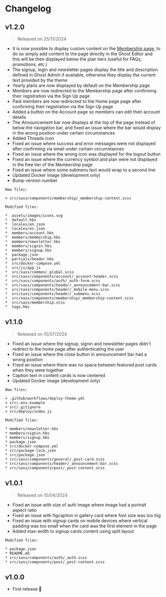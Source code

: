 # Changelog

## v1.2.0

> Released on 25/11/2024

- It is now possible to display custom content on the [Membership page](https://bold.eduardogomez.io/membership/), to do so simply add content to the page directly in the Ghost Editor and this will be then displayed below the plan tiers (useful for FAQs, promotions, etc.)
- The signup, login and newsletter pages display the title and description defined in Ghost Admin if available, otherwise they display the current text provided by the theme
- Yearly plans are now displayed by default on the Membership page
- Members are now redirected to the Membership page after confirming their registration via the Sign Up page
- Paid members are now redirected to the Home page page after confirming their registration via the Sign Up page
- Added a button on the Account page so members can edit their account details
- The Announcement bar now displays at the top of the page instead of below the navigation bar, and fixed an issue where the bar would display in the wrong position under certain circumstances
- Added Threads icon
- Fixed an issue where success and error messages were not displayed after confirming via email under certain circumstances
- Fixed an issue where the wrong icon was displayed for the logout button
- Fixed an issue where the currency symbol and plan were not displayed in the free tier of the Membership page
- Fixed an issue where some submenu text would wrap to a second line
- Updated Docker image (development only)
- Bump version number

````
New files:

+ src/sass/components/membership/_membership-content.scss

Modified files:

*  assets/images/icons.svg
*  default.hbs
*  locales/en.json
*  locales/es.json
*  members/account.hbs
*  members/membership.hbs
*  members/newsletter.hbs
*  members/signin.hbs
*  members/signup.hbs
*  package.json
*  partials/header.hbs
*  src/docker-compose.yml
*  src/js/app.js
*  src/sass/common/_global.scss
*  src/sass/components/account/_account-header.scss
*  src/sass/components/auth/_auth-form.scss
*  src/sass/components/header/_announcement-bar.scss
*  src/sass/components/header/_mobile-menu.scss
*  src/sass/components/header/_submenu.scss
*  src/sass/components/membership/_membership-content.scss
*  src/sass/membership.scss
*  tags.hbs
````


## v1.1.0

> Released on 15/07/2024

* Fixed an issue where the signup, signin and newsletter pages didn't redirect to the home page after authenticating the user
* Fixed an issue where the close button in announcement bar had a wrong position
* Fixed an issue where there was no space between featured post cards when they were together
* Caption text in content cards is now centered
* Updated Docker image (development only)

````
New files:

+ .github/workflows/deploy-theme.yml
+ src/.env.example
+ src/.gitignore
+ src/deploy/index.js

Modified files:

* members/newsletter.hbs
* members/signin.hbs
* members/signup.hbs
* package.json
* src/docker-compose.yml
* src/package-lock.json
* src/package.json
* src/sass/components/general/_post-card.scss
* src/sass/components/header/_announcement-bar.scss
* src/sass/components/post/_post-content.scss
````

## v1.0.1

> Released on 15/04/2024

* Fixed an issue with size of auth image where image had a portrait aspect ratio
* Fixed an issue with figcaption in gallery card where font size was too big
* Fixed an issue with signup cards on mobile devices where vertical padding was too small when the card was the first element in the page
* Added max-width to signup cards content using split layout

````
Modified files:

* package.json
* README.md
* src/sass/components/auth/_auth.scss
* src/sass/components/post/_post-content.scss
````

## v1.0.0

* First release 🎉

